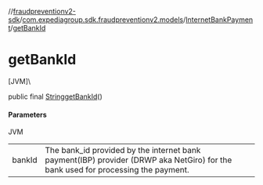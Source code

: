 //[fraudpreventionv2-sdk](../../../index.md)/[com.expediagroup.sdk.fraudpreventionv2.models](../index.md)/[InternetBankPayment](index.md)/[getBankId](get-bank-id.md)

# getBankId

[JVM]\

public final [String](https://docs.oracle.com/javase/8/docs/api/java/lang/String.html)[getBankId](get-bank-id.md)()

#### Parameters

JVM

| | |
|---|---|
| bankId | The bank_id provided by the internet bank payment(IBP) provider (DRWP aka NetGiro) for the bank used for processing the payment. |
